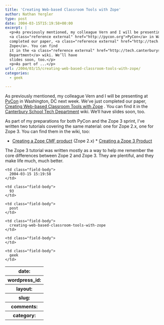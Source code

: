 ```yaml
---
title: 'Creating Web-based Classroom Tools with Zope'
author: Nathan Yergler
type: post
date: 2004-03-15T15:19:58+00:00
excerpt: |
  <p>As previously mentioned, my colleague Vern and I will be presenting at
  <a class="reference external" href="http://pycon.org">PyCon</a> in Washington, <span class="caps">DC</span> next week. We’ve just
  completed our paper, <a class="reference external" href="http://tech.canterburyschool.org/tech/PyCon_2004">Creating Web-based Classroom Tools with
  Zope</a>. You can find
  it in the <a class="reference external" href="http://tech.canterburyschool.org/tech/">Canterbury School Tech
  Department</a> wiki. We’ll have
  slides soon, too.</p>
  <p>As part of ...</p>
url: /2004/03/15/creating-web-based-classroom-tools-with-zope/
categories:
  - geek

---
```

As previously mentioned, my colleague Vern and I will be presenting at [PyCon][1]  in Washington, <span class="caps">DC</span> next week. We’ve just completed our paper, [Creating Web-based Classroom Tools with Zope][2] . You can find it in the [Canterbury School Tech Department][3]  wiki. We’ll have slides soon, too.

As part of my preparations for both PyCon and the Zope 3 sprint, I’ve written two tutorials covering the same material: one for Zope 2.x, one for Zope 3. You can find them in the wiki, too:

* [Creating a Zope <span class="caps">CMF</span> product][4]  (Zope 2.x) * [Creating a Zope 3 Product][5]

The Zope 3 tutorial was written mostly as a way to help me remember the core differences between Zope 2 and Zope 3. They are plentiful, and they make life much, much better.

<table class="docutils field-list" frame="void" rules="none">
  <col class="field-name" /> <col class="field-body" /> <tr class="field">
    <th class="field-name">
      date:
    </th>

    <td class="field-body">
      2004-03-15 15:19:58
    </td>
  </tr>

  <tr class="field">
    <th class="field-name">
      wordpress_id:
    </th>

    <td class="field-body">
      93
    </td>
  </tr>

  <tr class="field">
    <th class="field-name">
      layout:
    </th>

    <td class="field-body">
      post
    </td>
  </tr>

  <tr class="field">
    <th class="field-name">
      slug:
    </th>

    <td class="field-body">
      creating-web-based-classroom-tools-with-zope
    </td>
  </tr>

  <tr class="field">
    <th class="field-name">
      comments:
    </th>

    <td class="field-body">
    </td>
  </tr>

  <tr class="field">
    <th class="field-name">
      category:
    </th>

    <td class="field-body">
      geek
    </td>
  </tr>
</table>

 [1]: http://pycon.org
 [2]: http://tech.canterburyschool.org/tech/PyCon_2004
 [3]: http://tech.canterburyschool.org/tech/
 [4]: http://tech.canterburyschool.org/tech/ZopeProductTutorial
 [5]: http://tech.canterburyschool.org/tech/Zope3ProductTutorial